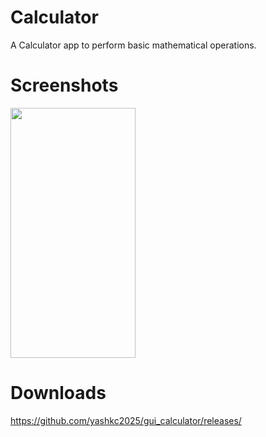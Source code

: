 # Calculator

A Calculator app to perform basic mathematical operations.

# Screenshots
<img src="https://user-images.githubusercontent.com/43927153/189498001-377d7f57-b75d-4548-b4ad-220cd9694135.jpg" width="200" height="400" />

# Downloads

https://github.com/yashkc2025/gui_calculator/releases/
